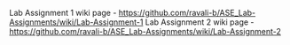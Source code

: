 Lab Assignment 1 wiki page - https://github.com/ravali-b/ASE_Lab-Assignments/wiki/Lab-Assignment-1
Lab Assignment 2 wiki page - https://github.com/ravali-b/ASE_Lab-Assignments/wiki/Lab-Assignment-2
